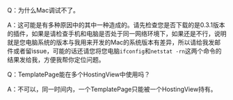 Q：为什么Mac调试不了。

A：这可能是有多种原因中的其中一种造成的。请先检查您是否下载的是0.3.1版本的插件，如果是请检查手机和电脑是否处于同一网络环境下，如果还是不行，说明就是您电脑系统的版本与我用来开发的Mac的系统版本有差异，所以请给我发邮件或者留issue，可能的话还请您将您电脑`ifconfig`和`netstat -rn`这两个命令的结果发给我，方便我帮你定位问题。

Q：TemplatePage能在多个HostingView中使用吗？

A：不可以，同一时间内，一个TemplatePage只能被一个HostingView持有。